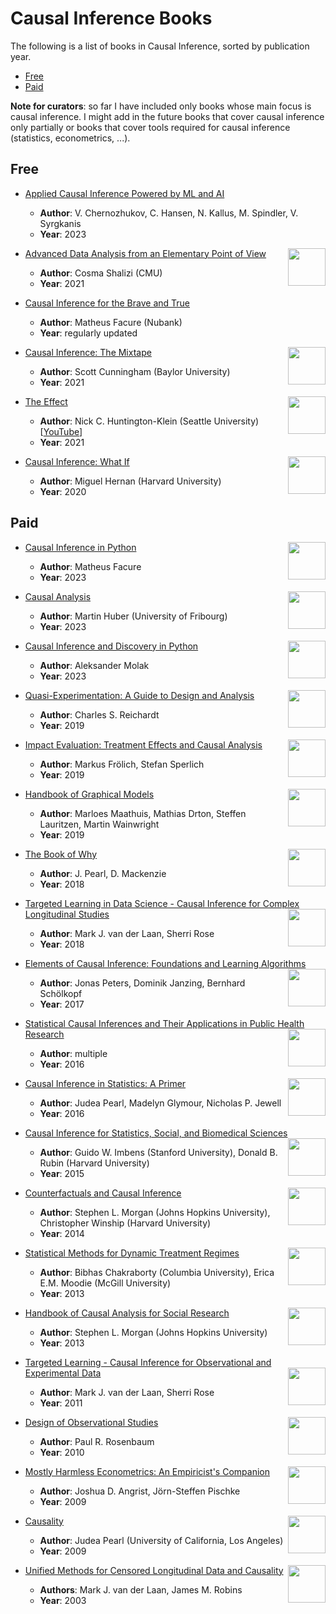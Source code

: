 # Causal Inference Books

The following is a list of books in Causal Inference, sorted by publication year.

- [Free](#free)
- [Paid](#paid)

**Note for curators**: so far I have included only books whose main focus is causal inference. I might add in the future books that cover causal inference only partially or books that cover tools required for causal inference (statistics, econometrics, ...).

## Free

- [Applied Causal Inference Powered by ML and AI](https://causalml-book.org/)
  - **Author**: V. Chernozhukov, C. Hansen, N. Kallus, M. Spindler, V. Syrgkanis
  - **Year**: 2023

- [Advanced Data Analysis from an Elementary Point of View <img align="right" width="60" src="img/books/advanced_data_analysis.png">](https://www.stat.cmu.edu/~cshalizi/ADAfaEPoV/)
  - **Author**: Cosma Shalizi (CMU)
  - **Year**: 2021
 
- [Causal Inference for the Brave and True](https://matheusfacure.github.io/python-causality-handbook/landing-page.html)
  - **Author**: Matheus Facure (Nubank)
  - **Year**: regularly updated

- [Causal Inference: The Mixtape <img align="right" width="60" src="img/books/causal_inference_the_mixtape.jpeg">](https://mixtape.scunning.com/)
    - **Author**: Scott Cunningham (Baylor University)
    - **Year**: 2021

- [The Effect <img align="right" width="60" src="img/books/the_effect.png">](https://theeffectbook.net/)
  - **Author**: Nick C. Huntington-Klein (Seattle University) [[YouTube](https://www.youtube.com/playlist?list=PLcTBLulJV_AK1hKtnO0-kYrU0D09K-kj8)]
  - **Year**: 2021

- [Causal Inference: What If <img align="right" width="60" src="img/books/what_if.jpeg">](https://www.hsph.harvard.edu/miguel-hernan/causal-inference-book/)
  - **Author**: Miguel Hernan (Harvard University)
  - **Year**: 2020

## Paid

- [Causal Inference in Python <img align="right" width="60" src="img/books/causal_inference_python.jpg">](https://www.oreilly.com/library/view/causal-inference-in/9781098140243/)
  - **Author**: Matheus Facure
  - **Year**: 2023

- [Causal Analysis <img align="right" width="60" src="img/books/causal_analysis.png">](https://mitpress.mit.edu/9780262545914/causal-analysis/)
  - **Author**:  Martin Huber (University of Fribourg)
  - **Year**: 2023

- [Causal Inference and Discovery in Python <img align="right" width="60" src="img/books/causal_inference_discovery_python.jpg">](https://www.packtpub.com/product/causal-inference-and-discovery-in-python/9781804612989)
  - **Author**: Aleksander Molak
  - **Year**: 2023
 
- [Quasi-Experimentation: A Guide to Design and Analysis <img align="right" width="60" src="img/books/quasi_experimentation.jpeg">](https://www.guilford.com/books/Quasi-Experimentation/Charles-Reichardt/9781462540204)
  - **Author**: Charles S. Reichardt
  - **Year**: 2019
 
- [Impact Evaluation: Treatment Effects and Causal Analysis <img align="right" width="60" src="img/books/impact_evaluation.png">](https://www.cambridge.org/ch/universitypress/subjects/economics/econometrics-statistics-and-mathematical-economics/impact-evaluation-treatment-effects-and-causal-analysis?format=AR&isbn=9781108617772)
  - **Author**: Markus Frölich, Stefan Sperlich
  - **Year**: 2019
 
- [Handbook of Graphical Models <img align="right" width="60" src="img/books/handbook_graphical_models.png">](https://www.routledge.com/Handbook-of-Graphical-Models/Maathuis-Drton-Lauritzen-Wainwright/p/book/9780367732608)
  - **Author**: Marloes Maathuis, Mathias Drton, Steffen Lauritzen, Martin Wainwright
  - **Year**: 2019
 
- [The Book of Why <img align="right" width="60" src="img/books/book_of_why.jpeg">](http://bayes.cs.ucla.edu/WHY/)
  - **Author**: J. Pearl, D. Mackenzie
  - **Year**: 2018

- [Targeted Learning in Data Science - Causal Inference for Complex Longitudinal Studies <img align="right" width="60" src="img/books/targeted_learning_data_science.png">](https://link.springer.com/book/10.1007/978-3-319-65304-4)
  - **Author**: Mark J. van der Laan, Sherri Rose
  - **Year**: 2018

- [Elements of Causal Inference: Foundations and Learning Algorithms <img align="right" width="60" src="img/books/elements_of_causal_inference.jpeg">](https://mitpress.mit.edu/9780262037310/elements-of-causal-inference/)
  - **Author**: Jonas Peters, Dominik Janzing, Bernhard Schölkopf
  - **Year**: 2017

- [Statistical Causal Inferences and Their Applications in Public Health Research <img align="right" width="60" src="img/books/statistical_causal_inferences.png">](https://link.springer.com/chapter/10.1007/978-3-319-41259-7_8)
  - **Author**: multiple
  - **Year**: 2016

- [Causal Inference in Statistics: A Primer <img align="right" width="60" src="img/books/causal_inference_statistics.jpg">](https://www.wiley.com/en-us/Causal+Inference+in+Statistics%3A+A+Primer-p-9781119186847)
  - **Author**: Judea Pearl, Madelyn Glymour, Nicholas P. Jewell
  - **Year**: 2016

- [Causal Inference for Statistics, Social, and Biomedical Sciences <img align="right" width="60" src="img/books/causal_inference_statistics_social_biomedical_sciences.jpeg">](https://www.cambridge.org/core/books/causal-inference-for-statistics-social-and-biomedical-sciences/71126BE90C58F1A431FE9B2DD07938AB)
  - **Author**: Guido W. Imbens (Stanford University), Donald B. Rubin (Harvard University)
  - **Year**: 2015

- [Counterfactuals and Causal Inference <img align="right" width="60" src="img/books/counterfactuals_causal_inference.jpg">](https://www.cambridge.org/core/books/counterfactuals-and-causal-inference/5CC81E6DF63C5E5A8B88F79D45E1D1B7)
  - **Author**: Stephen L. Morgan (Johns Hopkins University), Christopher Winship (Harvard University)
  - **Year**: 2014

- [Statistical Methods for Dynamic Treatment Regimes <img align="right" width="60" src="img/books/statistical_methods_dynamic_treatment_regimes.png">](https://link.springer.com/book/10.1007/978-94-007-6094-37)
  - **Author**: Bibhas Chakraborty (Columbia University), Erica E.M. Moodie (McGill University)
  - **Year**: 2013

- [Handbook of Causal Analysis for Social Research <img align="right" width="60" src="img/books/handbook_causal_analysis.png">](https://link.springer.com/book/10.1007/978-94-007-6094-37)
  - **Author**: Stephen L. Morgan (Johns Hopkins University)
  - **Year**: 2013

- [Targeted Learning - Causal Inference for Observational and Experimental Data <img align="right" width="60" src="img/books/targeted_learning.png">](https://link.springer.com/book/10.1007/978-1-4419-9782-1)
  - **Author**: Mark J. van der Laan, Sherri Rose
  - **Year**: 2011

- [Design of Observational Studies <img align="right" width="60" src="img/books/design_observational_studies.jpeg">](https://link.springer.com/book/10.1007/978-1-4419-1213-8)
  - **Author**: Paul R. Rosenbaum
  - **Year**: 2010 

- [Mostly Harmless Econometrics: An Empiricist's Companion <img align="right" width="60" src="img/books/mostly_harmless_econometrics.jpeg">](https://press.princeton.edu/books/paperback/9780691120355/mostly-harmless-econometrics)
  - **Author**: Joshua D. Angrist, Jörn-Steffen Pischke
  - **Year**: 2009

- [Causality <img align="right" width="60" src="img/books/causality.jpeg">](https://www.cambridge.org/core/books/causality/B0046844FAE10CBF274D4ACBDAEB5F5B)
  - **Author**: Judea Pearl (University of California, Los Angeles)
  - **Year**: 2009

- [Unified Methods for Censored Longitudinal Data and Causality <img align="right" width="60" src="img/books/unified_methods.png">](https://link.springer.com/book/10.1007/978-0-387-21700-0)
  - **Authors**: Mark J. van der Laan, James M. Robins   
  - **Year**: 2003

